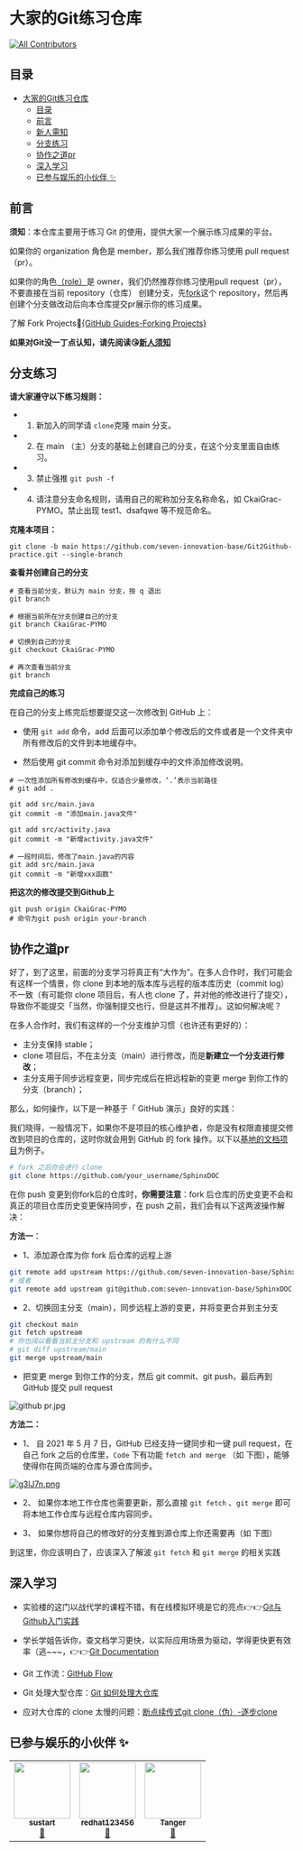 # 大家的Git练习仓库
<!-- ALL-CONTRIBUTORS-BADGE:START - Do not remove or modify this section -->
[![All Contributors](https://img.shields.io/badge/all_contributors-2-orange.svg?style=flat-square)](#contributors-)
<!-- ALL-CONTRIBUTORS-BADGE:END -->

## 目录

- [大家的Git练习仓库](#大家的git练习仓库)
  - [目录](#目录)
  - [前言](#前言)
  - [新人需知](致大一/)
  - [分支练习](#分支练习)
  - [协作之道pr](#协作之道pr)
  - [深入学习](#深入学习)
  - [已参与娱乐的小伙伴 ✨](#已参与娱乐的小伙伴-)

## 前言

**须知**：本仓库主要用于练习 Git 的使用，提供大家一个展示练习成果的平台。

如果你的 organization 角色是 member，那么我们推荐你练习使用 pull request（pr）。

如果你的角色[（role）](https://github.com/orgs/seven-innovation-base/people)是 owner，我们仍然推荐你练习使用pull request（pr），不要直接在当前 repository（仓库） 创建分支，先[fork](https://github.com/seven-innovation-base/Git2Github-practice/fork)这个 repository，然后再创建个分支做改动后向本仓库提交pr展示你的练习成果。

了解 Fork Projects🍳[{GitHub Guides-Forking Projects}](https://guides.github.com/activities/forking/)

**如果对Git没一丁点认知，请先阅读😘[新人须知](致大一/)**

## 分支练习

**请大家遵守以下练习规则：**

- 1. 新加入的同学请 `clone`克隆 main 分支。
- 2. 在 main （主）分支的基础上创建自己的分支，在这个分支里面自由练习。
- 3. 禁止强推 `git push -f`
- 4. 请注意分支命名规则，请用自己的昵称加分支名称命名，如 CkaiGrac-PYMO。禁止出现 test1、dsafqwe 等不规范命名。

**克隆本项目：**

```shell
git clone -b main https://github.com/seven-innovation-base/Git2Github-practice.git --single-branch
```

**查看并创建自己的分支**

```shell
# 查看当前分支，默认为 main 分支，按 q 退出
git branch

# 根据当前所在分支创建自己的分支
git branch CkaiGrac-PYMO

# 切换到自己的分支
git checkout CkaiGrac-PYMO

# 再次查看当前分支
git branch
```

**完成自己的练习**

在自己的分支上练完后想要提交这一次修改到 GitHub 上：

- 使用 `git add` 命令，add 后面可以添加单个修改后的文件或者是一个文件夹中所有修改后的文件到本地缓存中。

- 然后使用 git commit 命令对添加到缓存中的文件添加修改说明。

```shell
# 一次性添加所有修改到缓存中，仅适合少量修改，‘.’表示当前路径
# git add .

git add src/main.java
git commit -m "添加main.java文件"

git add src/activity.java
git commit -m "新增activity.java文件"

# 一段时间后，修改了main.java的内容
git add src/main.java
git commit -m "新增xxx函数"
```

**把这次的修改提交到Github上**
```shell
git push origin CkaiGrac-PYMO
# 命令为git push origin your-branch
```

## 协作之道pr

好了，到了这里，前面的分支学习将真正有“大作为”。在多人合作时，我们可能会有这样一个情景，你 clone 到本地的版本库与远程的版本库历史（commit log）不一致（有可能你 clone 项目后，有人也 clone 了，并对他的修改进行了提交），导致你不能提交「当然，你强制提交也行，但是这并不推荐」。这如何解决呢？

在多人合作时，我们有这样的一个分支维护习惯（也许还有更好的）：

- 主分支保持 stable；
- clone 项目后，不在主分支（main）进行修改，而是**新建立一个分支进行修改**；
- 主分支用于同步远程变更，同步完成后在把远程新的变更 merge 到你工作的分支（branch）；

那么，如何操作，以下是一种基于「 GitHub 演示」良好的实践：

我们晓得，一般情况下，如果你不是项目的核心维护者，你是没有权限直接提交修改到项目的仓库的，这时你就会用到 GitHub 的 fork 操作。以下以[基地的文档项目](https://github.com/seven-innovation-base/SphinxDOC)为例子。

```bash
# fork 之后你会进行 clone
git clone https://github.com/your_username/SphinxDOC
```

在你 push 变更到你fork后的仓库时，**你需要注意**：fork 后仓库的历史变更不会和真正的项目仓库历史变更保持同步，在 push 之前，我们会有以下这两波操作解决：

**方法一**：

- 1、添加源仓库为你 fork 后仓库的远程上游

```bash
git remote add upstream https://github.com/seven-innovation-base/SphinxDOC.git
# 或者
git remote add upstream git@github.com:seven-innovation-base/SphinxDOC.git
```

- 2、切换回主分支（main），同步远程上游的变更，并将变更合并到主分支

```bash
git checkout main
git fetch upstream
# 你也阔以看看当前主分支和 upstream 的有什么不同
# git diff upstream/main
git merge upstream/main
```

- 把变更 merge 到你工作的分支，然后 git commit、git push，最后再到 GitHub 提交 pull request

![github pr.jpg](https://i.loli.net/2020/05/02/KhvHpjMDfT34yVs.png)


**方法二：**

- 1、 自 2021 年 5 月 7 日，GitHub 已经支持一键同步和一键 pull request，在自己 fork 之后的仓库里，``Code`` 下有功能 ``fetch and merge`` （如  下图），能够使得你在网页端的仓库与源仓库同步。

[![g3lJ7n.png](https://z3.ax1x.com/2021/05/07/g3lJ7n.png)](https://imgtu.com/i/g3lJ7n)


- 2、 如果你本地工作仓库也需要更新，那么直接 ``git fetch`` 、``git merge`` 即可将本地工作仓库与远程仓库内容同步。

- 3、  如果你想将自己的修改好的分支推到源仓库上你还需要再（如 下图）





到这里，你应该明白了，应该深入了解波 `git fetch` 和 `git merge` 的相关实践


## 深入学习

- 实验楼的这门以战代学的课程不错，有在线模拟环境是它的亮点👉👉[Git与Github入门实践](https://www.shiyanlou.com/courses/1035)

- 学长学姐告诉你，查文档学习更快，以实际应用场景为驱动，学得更快更有效率（逃~~~，👉👉[Git Documentation](https://git-scm.com/doc)

- Git 工作流：[GitHub Flow](https://guides.github.com/introduction/flow/)

- Git 处理大型仓库：[Git 如何处理大仓库](https://www.oschina.net/translate/how-to-handle-big-repositories-with-git)

- 应对大仓库的 clone 太慢的问题：[断点续传式git clone（伪）-逐步clone](https://blog.csdn.net/zerooffdate/article/details/79348925)

## 已参与娱乐的小伙伴 ✨

<!-- ALL-CONTRIBUTORS-LIST:START - Do not remove or modify this section -->
<!-- prettier-ignore-start -->
<!-- markdownlint-disable -->
<table>
  <tr>
    <td align="center"><a href="https://zy68.top"><img src="https://avatars1.githubusercontent.com/u/53072382?v=4?s=100" width="100px;" alt=""/><br /><sub><b>sustart</b></sub></a><br /><a href="https://github.com/seven-innovation-base/Git2Github-practice/commits?author=MrGo123" title="Documentation">📖</a></td>
    <td align="center"><a href="https://redhat123456.github.io/"><img src="https://avatars.githubusercontent.com/u/57751257?v=4?s=100" width="100px;" alt=""/><br /><sub><b>redhat123456</b></sub></a><br /><a href="https://github.com/seven-innovation-base/Git2Github-practice/commits?author=redhat123456" title="Documentation">📖</a></td>
    <td align="center"><a href="https://github.com/Tanger"><img src="https://avatars.githubusercontent.com/u/104449?v=4?s=100" width="100px;" alt=""/><br /><sub><b>Tanger</b></sub></a><br /><a href="https://github.com/seven-innovation-base/Git2Github-practice/commits?author=Tanger" title="Documentation">📖</a></td>
  </tr>
</table>

<!-- markdownlint-restore -->
<!-- prettier-ignore-end -->

<!-- ALL-CONTRIBUTORS-LIST:END -->
